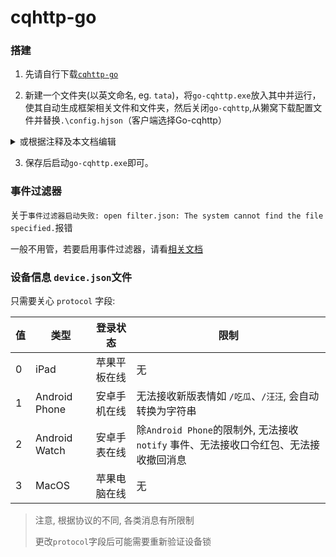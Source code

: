 # cqhttp-go

### 搭建

1. 先请自行下载[`cqhttp-go`](https://github.com/Mrs4s/go-cqhttp/releases)

2. 新建一个文件夹(以英文命名, eg. `tata`)，将`go-cqhttp.exe`放入其中并运行，使其自动生成框架相关文件和文件夹，然后关闭`go-cqhttp`,从獭窝下载配置文件并替换`.\config.hjson`（客户端选择Go-cqhttp）

<details><summary>或根据注释及本文档编辑</summary>

```json
{
	"uin": 0,
	"password": "",
	"encrypt_password": false,
	"password_encrypted": "",
	"enable_db": true,
	"access_token": "",
	"relogin": {
		"enabled": true,
		"relogin_delay": 3,
		"max_relogin_times": 0
	},
	"_rate_limit": {
		"enabled": false,
		"frequency": 1,
		"bucket_size": 1
	},
	"ignore_invalid_cqcode": false,
	"force_fragmented": false,
	"heartbeat_interval": 0,
	"http_config": {
		"enabled": false,
		"host": "0.0.0.0",
		"port": 3500,
		"timeout": 0,
		"post_urls": {}
	},
	"ws_config": {
		"enabled": false,
		"host": "0.0.0.0",
		"port": 6700
	},
	"ws_reverse_servers": [
		{
			"enabled": true,
			"reverse_url": "ws://xn--v9x.net/ws",
			"reverse_api_url": "ws://xn--v9x.net/api",
			"reverse_event_url": "ws://xn--v9x.net/event",
			"reverse_reconnect_interval": 3000
		}
	],
	"post_message_format": "string",
	"use_sso_address": false,
	"debug": false,
	"log_level": "",
	"web_ui": {
		"enabled": true,
		"host": "127.0.0.1",
		"web_ui_port": 9999,
		"web_input": false
	}
}
```

| 字段                            | 说明                                                        |
| --------------------------  | ----------------------------------------------------------- |
| uin                             | 登录用QQ号                                                  |
| password                        | 登录用密码                                                  |
| access_token                    | 同CQHTTP的 `access_token`  用于身份验证（獭獭のtoken）      |
| force_fragmented                 | 是否强制分片发送群长消息                                    |
| heartbeat_interval               | 心跳间隔时间，单位秒。小于0则关闭心跳，等于0使用默认值(5秒) |
| http_config                      | HTTP API配置                                                |
| ws_config                      | Websocket API 配置                                          |
| ws_reverse_servers              | 反向 Websocket API 配置                                     |
| reverse_url                      | 獭窝のws地址（如`ws://bot.pencilss.top/ws`）                 |
| reverse_api_url                | 獭窝のws-api地址（如`ws://bot.pencilss.top/api`,可留空）    |
| reverse_reconnect_interval      | 獭窝のws-event地址（如`ws://bot.pencilss.top/event`,可留空） |
| reverse_reconnect_interval |       ws重连间隔                                |


>注1: 分片发送为原酷Q发送长消息的老方案, 发送速度更优/兼容性更好，但在有发言频率限制的群里，可能无法发送。关闭后将优先使用新方案, 能发送更长的消息, 但发送速度更慢，在部分老客户端将无法解析   
>注2：关闭心跳服务可能引起断线，请谨慎关闭    
>注3：缝合塔塔露请打开http功能，在`post_url`字段里按`{"http:tataru.aoba.vip......": ""}`填上相关链接。注意http_config的host与port不得被占用；且heartbeat_interval需要改成具体数值，防止报错。



</details>

3. 保存后启动`go-cqhttp.exe`即可。  





### 事件过滤器

关于`事件过滤器启动失败: open filter.json: The system cannot find the file specified.`报错

一般不用管，若要启用事件过滤器，请看[相关文档](https://github.com/Mrs4s/go-cqhttp/blob/a417ff08818650cc101e612d82c61d58eef88713/docs/EventFilter.md)





### 设备信息 `device.json`文件

只需要关心 `protocol` 字段: 

| 值   | 类型  | 登录状态 | 限制                                           |
| ---- | --------|----- | ---------------------------------------------- |
| 0   | iPad          | 苹果平板在线 | 无 |
| 1    | Android Phone| 安卓手机在线 | 无法接收新版表情如 `/吃瓜`、`/汪汪`, 会自动转换为字符串          |
| 2 | Android Watch | 安卓手表在线 | 除`Android Phone`的限制外, 无法接收 `notify` 事件、无法接收口令红包、无法接收撤回消息 |
| 3 | MacOS | 苹果电脑在线 | 无 |


> 注意, 根据协议的不同, 各类消息有所限制
>
> 更改`protocol`字段后可能需要重新验证设备锁
